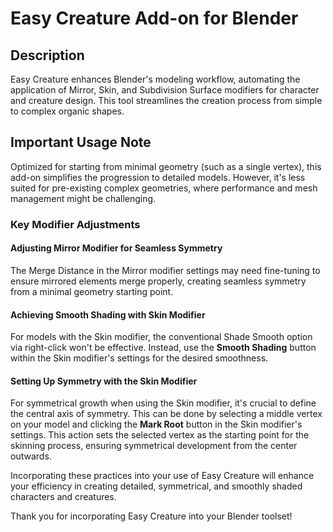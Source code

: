 # Easy Creature Add-on for Blender

## Description
Easy Creature enhances Blender's modeling workflow, automating the application of Mirror, Skin, and Subdivision Surface modifiers for character and creature design. This tool streamlines the creation process from simple to complex organic shapes.

## Important Usage Note
Optimized for starting from minimal geometry (such as a single vertex), this add-on simplifies the progression to detailed models. However, it's less suited for pre-existing complex geometries, where performance and mesh management might be challenging.

### Key Modifier Adjustments
#### Adjusting Mirror Modifier for Seamless Symmetry
The Merge Distance in the Mirror modifier settings may need fine-tuning to ensure mirrored elements merge properly, creating seamless symmetry from a minimal geometry starting point.

#### Achieving Smooth Shading with Skin Modifier
For models with the Skin modifier, the conventional Shade Smooth option via right-click won't be effective. Instead, use the **Smooth Shading** button within the Skin modifier's settings for the desired smoothness.

#### Setting Up Symmetry with the Skin Modifier
For symmetrical growth when using the Skin modifier, it's crucial to define the central axis of symmetry. This can be done by selecting a middle vertex on your model and clicking the **Mark Root** button in the Skin modifier's settings. This action sets the selected vertex as the starting point for the skinning process, ensuring symmetrical development from the center outwards.

Incorporating these practices into your use of Easy Creature will enhance your efficiency in creating detailed, symmetrical, and smoothly shaded characters and creatures.

Thank you for incorporating Easy Creature into your Blender toolset!
